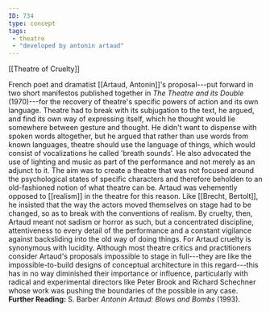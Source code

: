 ```yaml
---
ID: 734
type: concept
tags: 
 - theatre
 - "developed by antonin artaud"
---
```


[[Theatre of Cruelty]]

 French
poet and dramatist [[Artaud, Antonin]]'s proposal---put
forward in two short manifestos published together in *The Theatre and
its Double* (1970)---for the recovery of theatre's specific powers of
action and its own language. Theatre had to break with its subjugation
to the text, he argued, and find its own way of expressing itself, which
he thought would lie somewhere between gesture and thought. He didn't
want to dispense with spoken words altogether, but he argued that rather
than use words from known languages, theatre should use the language of
things, which would consist of vocalizations he called 'breath sounds'.
He also advocated the use of lighting and music as part of the
performance and not merely as an adjunct to it. The aim was to create a
theatre that was not focused around the psychological states of specific
characters and therefore beholden to an old-fashioned notion of what
theatre can be. Artaud was vehemently opposed to
[[realism]] in the theatre
for this reason. Like [[Brecht, Bertolt]], he insisted that
the way the actors moved themselves on stage had to be changed, so as to
break with the conventions of realism. By cruelty, then, Artaud meant
not sadism or horror as such, but a concentrated discipline,
attentiveness to every detail of the performance and a constant
vigilance against backsliding into the old way of doing things. For
Artaud cruelty is synonymous with lucidity. Although most theatre
critics and practitioners consider Artaud's proposals impossible to
stage in full---they are like the impossible-to-build designs of
conceptual architecture in this regard---this has in no way diminished
their importance or influence, particularly with radical and
experimental directors like Peter Brook and Richard Schechner whose work
was pushing the boundaries of the possible in any case.
**Further Reading:** S. Barber *Antonin Artaud: Blows and Bombs* (1993).
